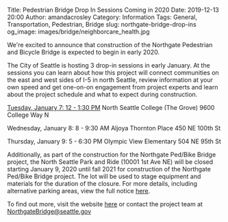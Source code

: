 Title: Pedestrian Bridge Drop In Sessions Coming in 2020
Date: 2019-12-13 20:00
Author: amandacrosley
Category: Information
Tags: General, Transportation, Pedestrian, Bridge
slug: northgate-bridge-drop-ins
og_image: images/bridge/neighborcare_health.jpg

We're excited to announce that construction of the Northgate Pedestrian and Bicycle Bridge is expected to begin in early 2020. 

The City of Seattle is hosting 3 drop-in sessions in early January. At the sessions you can learn about how this project will connect communities on the east and west sides of I-5 in north Seattle, review information at your own speed and get one-on-on engagement from project experts and learn about the project schedule and what to expect during construction. 

[Tuesday, January 7: 12 - 1:30 PM](https://www.facebook.com/events/2160078620760218/)
North Seattle College (The Grove)
9600 College Way N

Wednesday, January 8: 8 - 9:30 AM
Aljoya Thornton Place
450 NE 100th St 

Thursday, January 9: 5 - 6:30 PM
Olympic View Elementary 
504 NE 95th St 

Additionally, as part of the construction for the Northgate Ped/Bike Bridge project, the North Seattle Park and Ride (10001 1st Ave NE) will be closed starting January 9, 2020 until fall 2021 for construction of the Northgate Ped/Bike Bridge project. The lot will be used to stage equipment and materials for the duration of the closure. For more details, including alternative parking areas, view the full notice [here](http://www.seattle.gov/Documents/Departments/SDOT/BridgeStairsProgram/bridges/Northgate/ClosureNotice_20191211.submit.pdf).

To find out more, visit the website [here](http://www.seattle.gov/transportation/projects-and-programs/programs/bridges-stairs-and-other-structures/bridges/northgate-pedestrian-and-bicycle-bridge) or contact the project team at NorthgateBridge@seattle.gov
